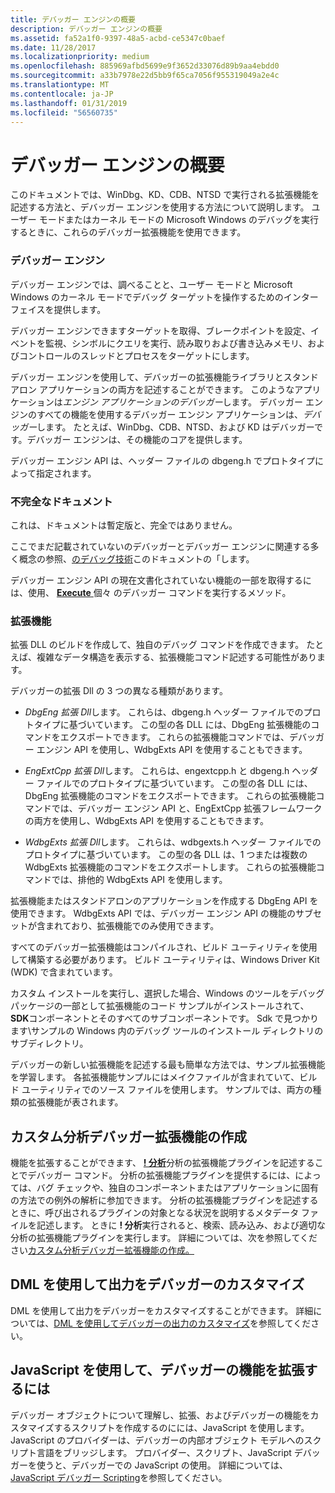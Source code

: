```yaml
---
title: デバッガー エンジンの概要
description: デバッガー エンジンの概要
ms.assetid: fa52a1f0-9397-48a5-acbd-ce5347c0baef
ms.date: 11/28/2017
ms.localizationpriority: medium
ms.openlocfilehash: 885969afbd5699e9f3652d33076d89b9aa4ebdd0
ms.sourcegitcommit: a33b7978e22d5bb9f65ca7056f955319049a2e4c
ms.translationtype: MT
ms.contentlocale: ja-JP
ms.lasthandoff: 01/31/2019
ms.locfileid: "56560735"
---
```

# <a name="debugger-engine-introduction"></a>デバッガー エンジンの概要

このドキュメントでは、WinDbg、KD、CDB、NTSD で実行される拡張機能を記述する方法と、デバッガー エンジンを使用する方法について説明します。 ユーザー モードまたはカーネル モードの Microsoft Windows のデバッグを実行するときに、これらのデバッガー拡張機能を使用できます。

### <a name="span-iddebugger-enginespandebugger-engine"></a><span id="debugger-engine"></span>デバッガー エンジン

デバッガー エンジンでは、調べることと、ユーザー モードと Microsoft Windows のカーネル モードでデバッグ ターゲットを操作するためのインターフェイスを提供します。

デバッガー エンジンできますターゲットを取得、ブレークポイントを設定、イベントを監視、シンボルにクエリを実行、読み取りおよび書き込みメモリ、およびコントロールのスレッドとプロセスをターゲットにします。

デバッガー エンジンを使用して、デバッガーの拡張機能ライブラリとスタンドアロン アプリケーションの両方を記述することができます。 このようなアプリケーションは*エンジン アプリケーションのデバッガー*します。 デバッガー エンジンのすべての機能を使用するデバッガー エンジン アプリケーションは、*デバッガー*します。 たとえば、WinDbg、CDB、NTSD、および KD はデバッガーです。デバッガー エンジンは、その機能のコアを提供します。

デバッガー エンジン API は、ヘッダー ファイルの dbgeng.h でプロトタイプによって指定されます。

### <a name="incomplete-documentation"></a>不完全なドキュメント

これは、ドキュメントは暫定版と、完全ではありません。

ここでまだ記載されていないのデバッガーとデバッガー エンジンに関連する多く概念の参照、[のデバッグ技術](debugging-techniques.md)このドキュメントの「します。

デバッガー エンジン API の現在文書化されていない機能の一部を取得するには、使用、 [ **Execute** ](https://msdn.microsoft.com/library/windows/hardware/ff543208)個々 のデバッガー コマンドを実行するメソッド。

### <a name="span-idextensionsspanspan-idextensionsspanextensions"></a><span id="extensions"></span><span id="EXTENSIONS"></span>拡張機能

拡張 DLL のビルドを作成して、独自のデバッグ コマンドを作成できます。 たとえば、複雑なデータ構造を表示する、拡張機能コマンド記述する可能性があります。

デバッガーの拡張 Dll の 3 つの異なる種類があります。

-   *DbgEng 拡張 Dll*します。 これらは、dbgeng.h ヘッダー ファイルでのプロトタイプに基づいています。 この型の各 DLL には、DbgEng 拡張機能のコマンドをエクスポートできます。 これらの拡張機能コマンドでは、デバッガー エンジン API を使用し、WdbgExts API を使用することもできます。

-   *EngExtCpp 拡張 Dll*します。 これらは、engextcpp.h と dbgeng.h ヘッダー ファイルでのプロトタイプに基づいています。 この型の各 DLL には、DbgEng 拡張機能のコマンドをエクスポートできます。 これらの拡張機能コマンドでは、デバッガー エンジン API と、EngExtCpp 拡張フレームワークの両方を使用し、WdbgExts API を使用することもできます。

-   *WdbgExts 拡張 Dll*します。 これらは、wdbgexts.h ヘッダー ファイルでのプロトタイプに基づいています。 この型の各 DLL は、1 つまたは複数の WdbgExts 拡張機能のコマンドをエクスポートします。 これらの拡張機能コマンドでは、排他的 WdbgExts API を使用します。

拡張機能またはスタンドアロンのアプリケーションを作成する DbgEng API を使用できます。 WdbgExts API では、デバッガー エンジン API の機能のサブセットが含まれており、拡張機能でのみ使用できます。

すべてのデバッガー拡張機能はコンパイルされ、ビルド ユーティリティを使用して構築する必要があります。 ビルド ユーティリティは、Windows Driver Kit (WDK) で含まれています。

カスタム インストールを実行し、選択した場合、Windows のツールをデバッグ パッケージの一部として拡張機能のコード サンプルがインストールされて、 **SDK**コンポーネントとそのすべてのサブコンポーネントです。 Sdk で見つかります\\サンプルの Windows 内のデバッグ ツールのインストール ディレクトリのサブディレクトリ。

デバッガーの新しい拡張機能を記述する最も簡単な方法では、サンプル拡張機能を学習します。 各拡張機能サンプルにはメイクファイルが含まれていて、ビルド ユーティリティでのソース ファイルを使用します。 サンプルでは、両方の種類の拡張機能が表されます。

## <a name="span-idwritingcustomanalysisdebuggerextensionsspanspan-idwritingcustomanalysisdebuggerextensionsspanspan-idwritingcustomanalysisdebuggerextensionsspanwriting-custom-analysis-debugger-extensions"></a><span id="Writing_Custom_Analysis_Debugger_Extensions"></span><span id="writing_custom_analysis_debugger_extensions"></span><span id="WRITING_CUSTOM_ANALYSIS_DEBUGGER_EXTENSIONS"></span>カスタム分析デバッガー拡張機能の作成


機能を拡張することができます、 [ **! 分析**](-analyze.md)分析の拡張機能プラグインを記述することでデバッガー コマンド。 分析の拡張機能プラグインを提供するには、によっては、バグ チェックや、独自のコンポーネントまたはアプリケーションに固有の方法での例外の解析に参加できます。 分析の拡張機能プラグインを記述するときに、呼び出されるプラグインの対象となる状況を説明するメタデータ ファイルを記述します。 ときに **! 分析**実行されると、検索、読み込み、および適切な分析の拡張機能プラグインを実行します。 詳細については、次を参照してください[カスタム分析デバッガー拡張機能の作成。](writing-custom-analysis-debugger-extensions.md)

## <a name="span-idcustomizingdebuggeroutputusingdmlspanspan-idcustomizingdebuggeroutputusingdmlspanspan-idcustomizingdebuggeroutputusingdmlspancustomizing-debugger-output-using-dml"></a><span id="Customizing_Debugger_Output_Using_DML"></span><span id="customizing_debugger_output_using_dml"></span><span id="CUSTOMIZING_DEBUGGER_OUTPUT_USING_DML"></span>DML を使用して出力をデバッガーのカスタマイズ


DML を使用して出力をデバッガーをカスタマイズすることができます。 詳細については、[DML を使用してデバッガーの出力のカスタマイズ](customizing-debugger-output-using-dml.md)を参照してください。

## <a name="span-idjavascriptspanspan-idjavascriptspanspan-idjavascriptspanusing-javascript-to-extend-the-capabilities-of-the-debugger"></a><span id="JavaScript"></span><span id="javascript"></span><span id="JAVASCRIPT"></span>JavaScript を使用して、デバッガーの機能を拡張するには


デバッガー オブジェクトについて理解し、拡張、およびデバッガーの機能をカスタマイズするスクリプトを作成するのにには、JavaScript を使用します。 JavaScript のプロバイダーは、デバッガーの内部オブジェクト モデルへのスクリプト言語をブリッジします。 プロバイダー、スクリプト、JavaScript デバッガーを使うと、デバッガーでの JavaScript の使用。 詳細については、[JavaScript デバッガー Scripting](javascript-debugger-scripting.md)を参照してください。

 

 





